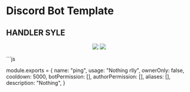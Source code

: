 # Discord Bot Template

## HANDLER SYLE

<p align="center">
  <a href="//github.com/Malik-4444/Discord.js-Bot-Template/"><img src="https://img.shields.io/github/downloads/Malik-4444/Discord.js-Bot-TemplateDiscord.js-Bot-Template/total"></a>
  <a href="//github.com/Malik-4444/Discord.js-Bot-Template/LICENSE.md"><img src="https://img.shields.io/github/license/Malik-4444/Discord.js-Bot-Template"></a>
</p>
```js

module.exports = {
name: "ping",
usage: "Nothing rlly",
ownerOnly: false, 
cooldown: 5000,
botPermission: [],
authorPermission: [],
aliases: [],
description: "Nothing",
}

```
